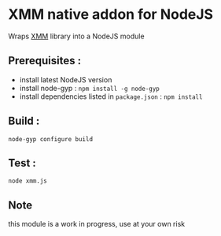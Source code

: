 # XMM native addon for NodeJS

Wraps [XMM](https://github.com/julesfrancoise/xmm) library into a NodeJS module

## Prerequisites :
- install latest NodeJS version
- install node-gyp : `npm install -g node-gyp`
- install dependencies listed in `package.json` : `npm install`

## Build :
`node-gyp configure build`

## Test :
`node xmm.js`

## Note
this module is a work in progress, use at your own risk
